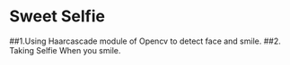 # Sweet Selfie
##1.Using Haarcascade module of Opencv to detect face and smile.
##2. Taking Selfie When you smile.
